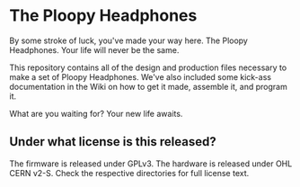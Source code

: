 # The Ploopy Headphones

By some stroke of luck, you've made your way here. The Ploopy Headphones. Your life will never be the same.

This repository contains all of the design and production files necessary to make a set of Ploopy Headphones. We've also included some kick-ass documentation in the Wiki on how to get it made, assemble it, and program it.

What are you waiting for? Your new life awaits.

## Under what license is this released?

The firmware is released under GPLv3. The hardware is released under OHL CERN v2-S. Check the respective directories for full license text.
